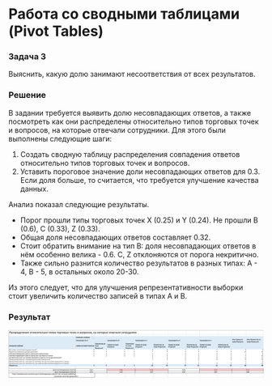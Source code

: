 # Работа со сводными таблицами (Pivot Tables)

### Задача 3

Выяснить, какую долю занимают несоответствия от всех результатов.

### Решение

В задании требуется выявить долю несовпадающих ответов, а также посмотреть как они распределены относительно типов торговых точек и вопросов, на которые отвечали сотрудники. Для этого были выполнены следующие шаги:

1. Создать сводную таблицу распределения совпадения ответов относительно типов торговых точек и вопросов.
2. Уставить пороговое значение доли несовпадающих ответов для 0.3. Если доля больше, то считается, что требуется улучшение качества данных.

Анализ показал следующие результаты.

- Порог прошли типы торговых точек X (0.25) и Y (0.24). Не прошли B (0.6), C (0.33), Z (0.33).
- Общая доля несовпадающих ответов составляет 0.32.
- Стоит обратить внимание на тип B: доля несовпадающих ответов в нём особенно велика - 0.6. C, Z отклоняются от порога некритично.
- Также сильно разнится количество результатов в разных типах: A - 4, B - 5, в остальных около 20-30.

Из этого следует, что для улучшения репрезентативности выборки стоит увеличить количество записей в типах A и B.

### Результат

![result](https://github.com/ankhanhi/mars-analytics-intership/blob/main/task_3_pivot_tables/media/solution.png)
